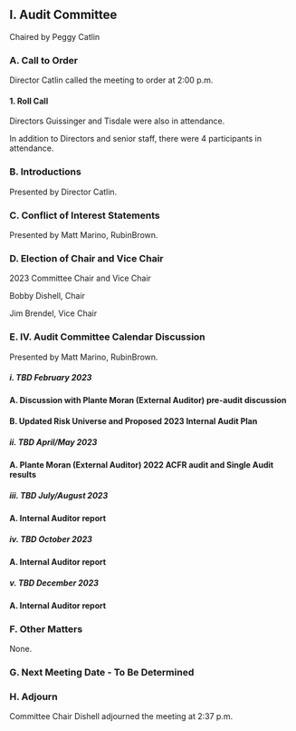 ## I. Audit Committee

Chaired by Peggy Catlin

### A. Call to Order

Director Catlin called the meeting to order at 2:00 p.m.

#### 1. Roll Call

Directors Guissinger and Tisdale were also in attendance.

In addition to Directors and senior staff, there were 4 participants in attendance.

### B. Introductions

Presented by Director Catlin.

### C. Conflict of Interest Statements

Presented by Matt Marino, RubinBrown.

### D. Election of Chair and Vice Chair

2023 Committee Chair and Vice Chair

Bobby Dishell, Chair

Jim Brendel, Vice Chair

### E. IV.	Audit Committee Calendar Discussion

Presented by Matt Marino, RubinBrown.

##### i. TBD February 2023

#### A. Discussion with Plante Moran (External Auditor) pre-audit discussion

#### B. Updated Risk Universe and Proposed 2023 Internal Audit Plan

##### ii. TBD April/May 2023

#### A. Plante Moran (External Auditor) 2022 ACFR audit and Single Audit results

##### iii. TBD July/August 2023

#### A. Internal Auditor report

##### iv. TBD October 2023

#### A. Internal Auditor report

##### v. TBD December 2023

#### A. Internal Auditor report

### F. Other Matters

None.

### G. Next Meeting Date - To Be Determined

### H. Adjourn

Committee Chair Dishell adjourned the meeting at 2:37 p.m.
